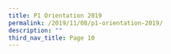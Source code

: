 ```yaml
---
title: P1 Orientation 2019
permalink: /2019/11/08/p1-orientation-2019/
description: ""
third_nav_title: Page 10
---
```

